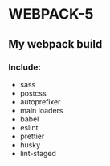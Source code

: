 # WEBPACK-5
## My webpack build
### Include:
* sass
* postcss
* autoprefixer
* main loaders
* babel
* eslint
* prettier
* husky
* lint-staged
